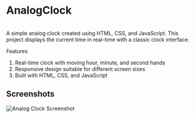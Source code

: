 # AnalogClock
<br>
A simple analog clock created using HTML, CSS, and JavaScript. This project displays the current time in real-time with a classic clock interface.

Features
1. Real-time clock with moving hour, minute, and second hands
2. Responsive design suitable for different screen sizes
3. Built with HTML, CSS, and JavaScript

## Screenshots

![Analog Clock Screenshot](images/screenshot.png)


